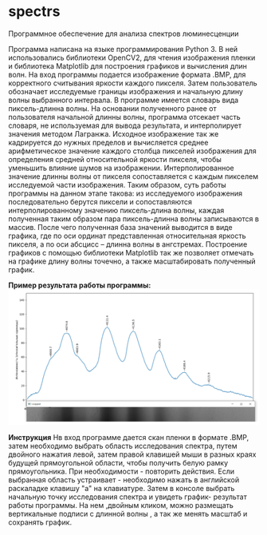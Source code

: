 # spectrs

Программное обеспечение для анализа спектров люминесценции

Программа написана на языке программирования Python 3. В ней использовались библиотеки OpenCV2, для чтения изображения пленки и библиотека Matplotlib для построения графиков и вычисления длин волн. На вход программы подается изображение формата .BMP, для корректного считывания яркости каждого пикселя. Затем пользователь обозначает исследуемые границы изображения и начальную длину волны выбранного интервала. В программе имеется словарь вида пиксель-длинна волны. На основании полученного ранее от пользователя начальной длинны волны, программа отсекает часть словаря, не используемая для вывода результата, и интерполирует значения методом Лагранжа. Исходное изображение так же кадрируется до нужных пределов и вычисляется среднее арифметическое значение каждого столбца пикселей изображения для определения средней относительной яркости пикселя, чтобы уменьшить влияние шумов на изображении. Интерполированное значение длинны волны от пикселя сопоставляется с каждым пикселем исследуемой части изображения. Таким образом, суть работы программы на данном этапе такова: из исследуемого изображения последовательно берутся пиксели и сопоставляются интерполированному значению пиксель-длина волны, каждая полученная таким образом пара пиксель-длинна волны записываются в массив. После чего полученная база значений выводится в виде графика, где по оси ординат представленная относительная яркость пикселя, а по оси абсцисс – длинна волны в ангстремах. Построение графиков с помощью библиотеки Matplotlib так же позволяет отмечать на графике длину волны точечно, а также масштабировать полученный график.

**Пример результата работы программы:**
![Image alt](https://github.com/shixw-null/spectrs/blob/main/expamle.png)


**Инструкция** 
Нв вход программе дается скан пленки в формате .BMP, затем необходимо выбрать область исследования спектра, путем двойного нажатия левой, затем правой клавишей мыши в разных краях будущей прямоугольной области, чтобы получить белую рамку прямоугольника. При необходимости - повторить действия. Если выбранная область устраивает - необходимо нажать в английской раскаладке клавишу "a" на клавиатуре. Затем в консоле выбрать начальную точку исследования спектра и увидеть график- результат работы программы. На нем ,двойным кликом, можно размещать вертикальные подписи с длинной волны , а так же менять масштаб и сохранять график.
